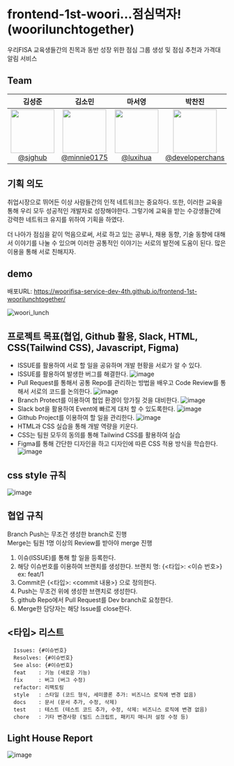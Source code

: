 # frontend-1st-woori...점심먹자!(woorilunchtogether)
우리FISA 교육생들간의 친목과 동반 성장 위한 점심 그룹 생성 및 점심 추천과 가격대 알림 서비스

## Team
|                                                             **김성준**                                                              |                                                                  **김소민**                                                                  |                                                                       **마서영**                                                                       |                                                                  **박찬진**                                                                  | 
|:--------------------------------------------------------------------------------------------------------------------------------:|:-----------------------------------------------------------------------------------------------------------------------------------------:|:---------------------------------------------------------------------------------------------------------------------------------------------------:|:-----------------------------------------------------------------------------------------------------------------------------------------:|
| [<img src="https://avatars.githubusercontent.com/u/102035871?v=4" height=100 width=100> <br/> @sjghub](https://github.com/sjghub) | [<img src="https://avatars.githubusercontent.com/u/87076416?v=4" height=100 width=100> <br/> @minnie0175](https://github.com/minnie0175) | [<img src="https://avatars.githubusercontent.com/u/108069902?v=4" height=100 width=100> <br/> @luxihua](https://github.com/luxihua) | [<img src="https://avatars.githubusercontent.com/u/68864422?v=4" height=100 width=100> <br/> @developerchans](https://github.com/developerchans) 

## 기획 의도
취업시장으로 뛰어든 이상 사람들간의 인적 네트워크는 중요하다. 또한, 이러한 교육을 통해 우리 모두 성공적인 개발자로 성장해야한다. 그렇기에 교육을 받는 수강생들간에 강력한 네트워크 유지를 위하여 기획을 하였다.

더 나아가 점심을 같이 먹음으로써, 서로 하고 있는 공부나, 채용 동향, 기술 동향에 대해서 이야기를 나눌 수 있으며 이러한 공통적인 이야기는 서로의 발전에 도움이 된다. 많은 이용을 통해 서로 친해지자.


## demo 
배포URL: https://woorifisa-service-dev-4th.github.io/frontend-1st-woorilunchtogether/


![woori_lunch](https://github.com/user-attachments/assets/cf7669f3-bfc3-4524-af90-288341948c75)



## 프로젝트 목표(협업, Github 활용, Slack, HTML, CSS(Tailwind CSS), Javascript, Figma)
- ISSUE를 활용하여 서로 할 일을 공유하며 개발 현황을 서로가 알 수 있다.
- ISSUE를 활용하여 발생한 버그를 해결한다.
![image](https://github.com/user-attachments/assets/800b0a4d-0657-4ae8-94a5-b77aa6b322b1)
- Pull Request를 통해서 공통 Repo를 관리하는 방법을 배우고 Code Review를 통해서 서로의 코드를 논의한다.
![image](https://github.com/user-attachments/assets/79c2553c-ff71-411f-8511-c083b6cb268e)
- Branch Protect를 이용하여 협업 환경이 망가질 것을 대비한다.
![image](https://github.com/user-attachments/assets/20df8b7f-be07-4f84-a07f-1643bf1f98ad)
- Slack bot을 활용하여 Event에 빠르게 대처 할 수 있도록한다.
![image](https://github.com/user-attachments/assets/17563a09-1b26-4363-8c8f-56b47a3ec4f0)
- Github Project를 이용하여 할 일을 관리한다.
![image](https://github.com/user-attachments/assets/00bacb4f-1227-4264-84a1-f489f1689b73)
- HTML과 CSS 실습을 통해 개발 역량을 키운다.
- CSS는 팀원 모두의 동의를 통해 Tailwind CSS를 활용하여 실습
- Figma를 통해 간단한 디자인을 하고 디자인에 따른 CSS 적용 방식을 학습한다.
![image](https://github.com/user-attachments/assets/1c4755bb-5da5-45f7-8162-90ed7af3d384)


## css style 규칙

![image](https://github.com/user-attachments/assets/a0572c01-2315-4bff-acb6-9c076362a0c6)



## 협업 규칙
Branch Push는 무조건 생성한 branch로 진행
<br>
Merge는 팀원 1명 이상의 Review를 받아야 merge 진행
1. 이슈(ISSUE)를 통해 할 일을 등록한다.
2. 해당 이슈번호를 이용하여 브랜치를 생성한다.
브랜치 명: {<타입>: <이슈 번호>}
ex: feat/1
3. Commit은 {<타입>: <commit 내용>} 으로 정의한다.
4. Push는 무조건 위에 생성한 브랜치로 생성한다.
5. github Repo에서 Pull Request를 Dev branch로 요청한다.
6. Merge한 담당자는 해당 Issue를 close한다.

## <타입> 리스트
```
  Issues: {#이슈번호} 
  Resolves: {#이슈번호}
  See also: {#이슈번호}
  feat    : 기능 (새로운 기능)
  fix     : 버그 (버그 수정)
  refactor: 리팩토링
  style   : 스타일 (코드 형식, 세미콜론 추가: 비즈니스 로직에 변경 없음)
  docs    : 문서 (문서 추가, 수정, 삭제)
  test    : 테스트 (테스트 코드 추가, 수정, 삭제: 비즈니스 로직에 변경 없음)
  chore   : 기타 변경사항 (빌드 스크립트, 패키지 매니저 설정 수정 등)
```

## Light House Report
![image](https://github.com/user-attachments/assets/11c007e3-d425-455d-99a9-0cf1990b6292)


